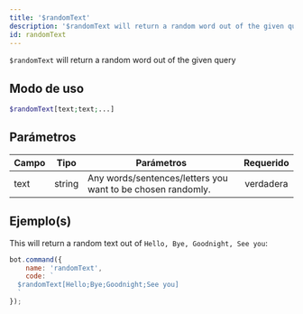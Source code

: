 ```yaml
---
title: '$randomText'
description: '$randomText will return a random word out of the given query'
id: randomText
---
```


`$randomText` will return a random word out of the given query

## Modo de uso

```php
$randomText[text;text;...]
```

## Parámetros

| Campo | Tipo   | Parámetros                                                  | Requerido |
| ----- | ------ | ----------------------------------------------------------- |:---------:|
| text  | string | Any words/sentences/letters you want to be chosen randomly. | verdadera |

## Ejemplo(s)

This will return a random text out of `Hello, Bye, Goodnight, See you`:

```javascript
bot.command({
    name: 'randomText',
    code: `
  $randomText[Hello;Bye;Goodnight;See you]
  `
});
```

